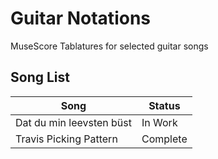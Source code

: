 # Guitar Notations
MuseScore Tablatures for selected guitar songs

## Song List
Song | Status
-------- | --------
Dat du min leevsten büst   | In Work  
Travis Picking Pattern   | Complete
